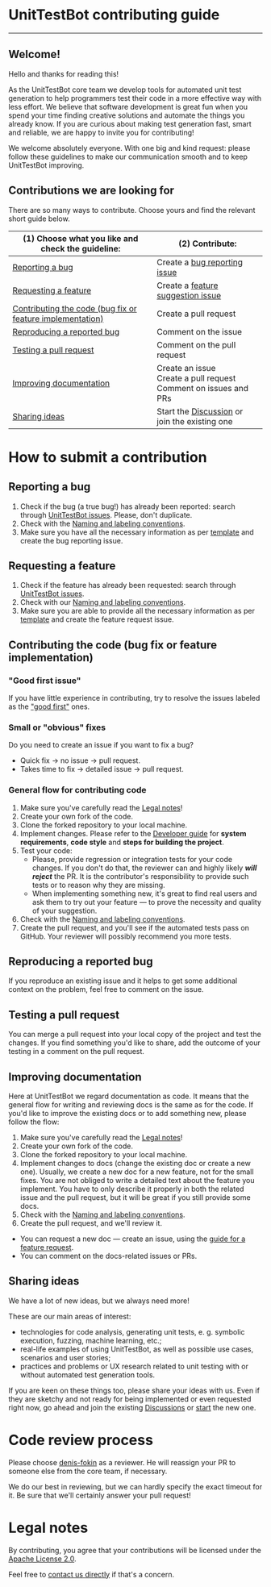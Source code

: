 # UnitTestBot contributing guide

---

## Welcome!

Hello and thanks for reading this!

As the UnitTestBot core team we develop tools for automated unit test generation to help programmers test their code
in a more effective way with less effort. We believe that software development is great fun when you spend your time
finding creative solutions and automate the things you already know. If you are curious about making test generation
fast, smart and reliable, we are happy to invite you for contributing!

We welcome absolutely everyone. With one big and kind request: please follow these guidelines to make our communication smooth and to keep UnitTestBot improving.

## Contributions we are looking for

There are so many ways to contribute. Choose yours and find the relevant short guide below.

| (1) Choose what you like and check the guideline:                                                                       | (2) Contribute:                                                                                                                               |
|-------------------------------------------------------------------------------------------------------------------------|-----------------------------------------------------------------------------------------------------------------------------------------------|
| [Reporting a bug](#Reporting-a-bug)                                                                                     | Create a [bug reporting issue](https://github.com/UnitTestBot/UTBotJava/issues/new?assignees=&labels=&template=bug_report.md&title=)          |
| [Requesting a feature](#Requesting-a-feature)                                                                           | Create a [feature suggestion issue](https://github.com/UnitTestBot/UTBotJava/issues/new?assignees=&labels=&template=feature_request.md&title=) |
| [Contributing the code (bug fix or feature implementation)](#Contributing-the-code-(bug-fix-or-feature-implementation)) | Create a pull request                                                                                                                         |
| [Reproducing a reported bug](#Reproducing-a-reported-bug)                                                               | Comment on the issue                                                                                                                          |
| [Testing a pull request](#Testing-a-pull-request)                                                                       | Comment on the pull request                                                                                                                   |
| [Improving documentation](#Improving-documentation)                                                                     | Create an issue<br/>Create a pull request<br/>Comment on issues and PRs                                                                       |
| [Sharing ideas](#Sharing-ideas)                                                                                         | Start the [Discussion](https://github.com/UnitTestBot/UTBotJava/discussions) or join the existing one                                         |

# How to submit a contribution

## Reporting a bug

1. Check if the bug (a true bug!) has already been reported: search through [UnitTestBot issues](https://github.com/UnitTestBot/UTBotJava/issues). Please, don't duplicate.
2. Check with the [Naming and labeling conventions](docs/contributing/Conventions.md).
3. Make sure you have all the necessary information as per [template](https://github.com/UnitTestBot/UTBotJava/issues/new?assignees=&labels=&template=bug_report.md&title=) and create the bug reporting issue.

## Requesting a feature

1. Check if the feature has already been requested: search through [UnitTestBot issues](https://github.com/UnitTestBot/UTBotJava/issues).
2. Check with our [Naming and labeling conventions](docs/contributing/Conventions.md).
3. Make sure you are able to provide all the necessary information as per [template](https://github.com/UnitTestBot/UTBotJava/issues/new?assignees=&labels=&template=feature_request.md&title=) and create the feature request issue.

## Contributing the code (bug fix or feature implementation)

### "Good first issue"

If you have little experience in contributing, try to resolve the issues labeled as the ["good first"](https://github.com/UnitTestBot/UTBotJava/contribute) ones.

### Small or "obvious" fixes

Do you need to create an issue if you want to fix a bug?

* Quick fix → no issue → pull request.
* Takes time to fix → detailed issue → pull request.

### General flow for contributing code

1. Make sure you've carefully read the [Legal notes](#Legal-notes)!
2. Create your own fork of the code.
3. Clone the forked repository to your local machine.
4. Implement changes. Please refer to the [Developer guide](DEVNOTE.md) for **system requirements**, **code
   style** and
   **steps for building the project**.
5. Test your code:
   * Please, provide regression or integration tests for your code changes. If you don't do that, the reviewer can and highly likely **_will reject_** the PR. It is the contributor's responsibility to provide such tests or to reason why they are missing.
   * When implementing something new, it's great to find real users and ask them to try out your feature — to prove
     the necessity and quality of your suggestion.
6. Check with the [Naming and labeling conventions](docs/contributing/Conventions.md).
7. Create the pull request, and you'll see if the automated tests pass on GitHub. Your reviewer will possibly recommend
   you more tests.

## Reproducing a reported bug

If you reproduce an existing issue and it helps to get some additional context on the problem, feel free to comment on the issue.

## Testing a pull request

You can merge a pull request into your local copy of the project and test the changes. If you find something you'd like to share, add the outcome of your testing in a comment on the pull request.

## Improving documentation

Here at UnitTestBot we regard documentation as code. It means that the general flow for writing and reviewing docs
is the same as for the code. If you'd like to improve the existing docs or to add something new, please follow the flow:

1. Make sure you've carefully read the [Legal notes](#Legal-notes)!
2. Create your own fork of the code.
3. Clone the forked repository to your local machine.
4. Implement changes to docs (change the existing doc or create a new one). Usually, we create a new doc for a new feature, not for the small fixes. You are not obliged to write a detailed text about the feature you implement. You have to only describe it properly in both the related issue and the pull request, but it will be great if you still provide some docs.
6. Check with the [Naming and labeling conventions](docs/contributing/Conventions.md).
7. Create the pull request, and we'll review it.

* You can request a new doc — create an issue, using the [guide for a feature request](#Requesting-a-feature).
* You can comment on the docs-related issues or PRs.

## Sharing ideas

We have a lot of new ideas, but we always need more!

These are our main areas of interest:

* technologies for code analysis, generating unit tests, e. g. symbolic execution, fuzzing, machine learning, etc.;
* real-life examples of using UnitTestBot, as well as possible use cases, scenarios and user stories;
* practices and problems or UX research related to unit testing with or without automated test generation tools.

If you are keen on these things too, please share your ideas with us. Even if they are sketchy and not ready for being implemented or even requested right now, go ahead and join the existing [Discussions](https://github.com/UnitTestBot/UTBotJava/discussions) or [start](https://github.com/UnitTestBot/UTBotJava/discussions/new) the new one.

# Code review process
Please choose [denis-fokin](https://github.com/denis-fokin) as a reviewer. He will reassign your PR to someone else from the core team, if necessary.

We do our best in reviewing, but we can hardly specify the exact timeout for it. Be sure that we'll certainly answer your pull request!

# Legal notes

By contributing, you agree that your contributions will be licensed under the [Apache License 2.0](https://github.com/UnitTestBot/UTBotJava/blob/main/LICENSE).

Feel free to [contact us directly](https://www.utbot.org/about) if that's a concern.